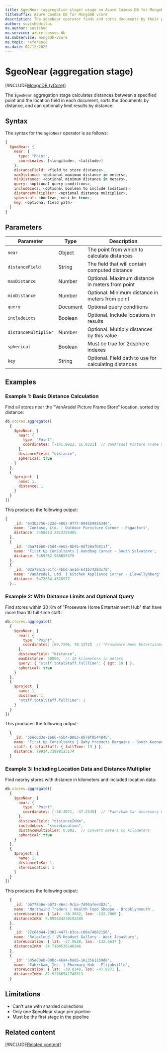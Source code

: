 ```yaml
---
title: $geoNear (aggregation stage) usage on Azure Cosmos DB for MongoDB vCore
titleSuffix: Azure Cosmos DB for MongoDB vCore
description: The $geoNear operator finds and sorts documents by their proximity to a geospatial point, returning distance information for each document.
author: suvishodcitus
ms.author: suvishod
ms.service: azure-cosmos-db
ms.subservice: mongodb-vcore
ms.topic: reference
ms.date: 02/12/2025
---
```


# $geoNear (aggregation stage)

[!INCLUDE[MongoDB (vCore)](~/reusable-content/ce-skilling/azure/includes/cosmos-db/includes/appliesto-mongodb-vcore.md)]

The `$geoNear` aggregation stage calculates distances between a specified point and the location field in each document, sorts the documents by distance, and can optionally limit results by distance.

## Syntax

The syntax for the `$geoNear` operator is as follows:

```javascript
{
  $geoNear: {
    near: {
      type: "Point",
      coordinates: [<longitude>, <latitude>]
    },
    distanceField: <field to store distance>,
    maxDistance: <optional maximum distance in meters>,
    minDistance: <optional minimum distance in meters>,
    query: <optional query conditions>,
    includeLocs: <optional boolean to include locations>,
    distanceMultiplier: <optional distance multiplier>,
    spherical: <boolean, must be true>,
    key: <optional field path>
  }
}
```

## Parameters

| Parameter | Type | Description |
|-----------|------|-------------|
| `near` | Object | The point from which to calculate distances |
| `distanceField` | String | The field that will contain computed distance |
| `maxDistance` | Number | Optional. Maximum distance in meters from point |
| `minDistance` | Number | Optional. Minimum distance in meters from point |
| `query` | Document | Optional query conditions |
| `includeLocs` | Boolean | Optional. Include locations in results |
| `distanceMultiplier` | Number | Optional. Multiply distances by this value |
| `spherical` | Boolean | Must be true for 2dsphere indexes |
| `key` | String | Optional. Field path to use for calculating distances |

## Examples

### Example 1: Basic Distance Calculation

Find all stores near the "VanArsdel Picture Frame Store" location, sorted by distance:

```javascript
db.stores.aggregate([
  {
    $geoNear: {
      near: {
        type: "Point",
        coordinates: [-141.9922, 16.8331]  // VanArsdel Picture Frame Store location
      },
      distanceField: "distance",
      spherical: true
    }
  },
  {
    $project: {
      name: 1,
      distance: 1
    }
  }
])
```
This produces the following output:

```javascript
{
    _id: '643b2756-c22d-4063-9777-0945b9926346',
    name: 'Contoso, Ltd. | Outdoor Furniture Corner - Pagacfort',
    distance: 5458613.2813355485
  },
  {
    _id: 'daa71e60-75d4-4e03-8b45-9df59af0811f',
    name: 'First Up Consultants | Handbag Corner - South Salvatore',
    distance: 5469362.958855379
  },
  {
    _id: '02a78a15-b1fc-4bbd-ae1d-641b7428dc78',
    name: 'VanArsdel, Ltd. | Kitchen Appliance Corner - Llewellynberg',
    distance: 5472684.4628977
  }..
```

### Example 2: With Distance Limits and Optional Query

Find stores within 30 Km of "Proseware Home Entertainment Hub" that have more than 10 full-time staff:

```javascript
db.stores.aggregate([
  {
    $geoNear: {
      near: {
        type: "Point",
        coordinates: [69.7296, 70.1272]  // "Proseware Home Entertainment Hub" location
      },
      distanceField: "distance",
      maxDistance: 30000,  // 30 kilometers in meters
      query: { "staff.totalStaff.fullTime": { $gt: 10 } },
      spherical: true
    }
  },
  {
    $project: {
      name: 1,
      distance: 1,
      "staff.totalStaff.fullTime": 1
    }
  }
])
```
This produces the following output:

```javascript
  {
    _id: 'bbec6d3e-1666-45b4-8803-8b7ef8544845',
    name: 'First Up Consultants | Baby Products Bargains - South Keenan',
    staff: { totalStaff: { fullTime: 19 } },
    distance: 29934.71888123174
  }
```

### Example 3: Including Location Data and Distance Multiplier

Find nearby stores with distance in kilometers and included location data:

```javascript
db.stores.aggregate([
  {
    $geoNear: {
      near: {
        type: "Point",
        coordinates: [-38.4071, -47.2548]  // "Fabrikam Car Accessory Outlet" location
      },
      distanceField: "distanceInKm",
      includeLocs: "storeLocation",
      distanceMultiplier: 0.001,  // Convert meters to kilometers
      spherical: true
    }
  },
  {
    $project: {
      name: 1,
      distanceInKm: 1,
      storeLocation: 1
    }
  }
])
```
This produces the following output:

```javascript
  {
    _id: 'b677846e-bb73-46ec-9cba-7d94afee382c',
    name: 'Northwind Traders | Health Food Shoppe - Brooklynmouth',
    storeLocation: { lat: -38.3032, lon: -132.7866 },
    distanceInKm: 9.095634270192285
  },
  {
    _id: '27c64b44-2382-4477-b3ce-c08e74882156',
    name: 'Relecloud | VR Headset Gallery - West Jonasbury',
    storeLocation: { lat: -37.9628, lon: -132.6637 },
    distanceInKm: 34.7104536140246
  },
  {
    _id: '505e83eb-09bc-46a4-ba85-16135611b9de',
    name: 'Fabrikam, Inc. | Pharmacy Hub - Elijahville',
    storeLocation: { lat: -38.0349, lon: -47.9571 },
    distanceInKm: 82.92766541748313
  }
```

## Limitations

* Can't use with sharded collections
* Only one $geoNear stage per pipeline
* Must be the first stage in the pipeline


## Related content

[!INCLUDE[Related content](../includes/related-content.md)]